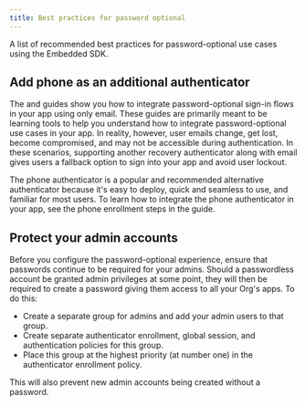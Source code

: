 ```yaml
---
title: Best practices for password optional
---
```


A list of recommended best practices for password-optional use cases using the Embedded SDK.

## Add phone as an additional authenticator

The <StackSnippet snippet="signupwithemail" inline/> and <StackSnippet snippet="signinwithemail" inline/> guides show you how to integrate password-optional sign-in flows in your app using only email. These guides are primarily meant to be learning tools to help you understand how to integrate password-optional use cases in your app. In reality, however, user emails change, get lost, become compromised, and may not be accessible during authentication. In these scenarios, supporting another recovery authenticator along with email gives users a fallback option to sign into your app and avoid user lockout.

The phone authenticator is a popular and recommended alternative authenticator because it's easy to deploy, quick and seamless to use, and familiar for most users. To learn how to integrate the phone authenticator in your app, see the phone enrollment steps in the <StackSnippet snippet="signinwithpwdandphone" inline/> guide.

## Protect your admin accounts

Before you configure the password-optional experience, ensure that passwords continue to be required for your admins. Should a passwordless account be granted admin privileges at some point, they will then be required to create a password giving them access to all your Org's apps. To do this:

* Create a separate group for admins and add your admin users to that group.
* Create separate authenticator enrollment, global session, and authentication policies for this group.
* Place this group at the highest priority (at number one) in the authenticator enrollment policy.

This will also prevent new admin accounts being created without a password.

